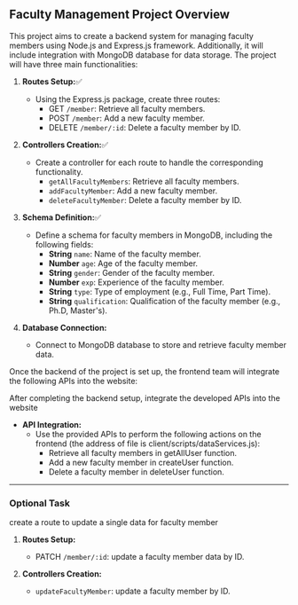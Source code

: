 ## Faculty Management Project Overview

This project aims to create a backend system for managing faculty members using Node.js and Express.js framework. Additionally, it will include integration with MongoDB database for data storage. The project will have three main functionalities:

1. **Routes Setup:**✅

   - Using the Express.js package, create three routes:
     - GET `/member`: Retrieve all faculty members.
     - POST `/member`: Add a new faculty member.
     - DELETE `/member/:id`: Delete a faculty member by ID.

2. **Controllers Creation:**✅

   - Create a controller for each route to handle the corresponding functionality.
     - `getAllFacultyMembers`: Retrieve all faculty members.
     - `addFacultyMember`: Add a new faculty member.
     - `deleteFacultyMember`: Delete a faculty member by ID.

3. **Schema Definition:**✅

   - Define a schema for faculty members in MongoDB, including the following fields:
     - **String** `name`: Name of the faculty member.
     - **Number** `age`: Age of the faculty member.
     - **String** `gender`: Gender of the faculty member.
     - **Number** `exp`: Experience of the faculty member.
     - **String** `type`: Type of employment (e.g., Full Time, Part Time).
     - **String** `qualification`: Qualification of the faculty member (e.g., Ph.D, Master's).

4. **Database Connection:**
   - Connect to MongoDB database to store and retrieve faculty member data.

Once the backend of the project is set up, the frontend team will integrate the following APIs into the website:

After completing the backend setup, integrate the developed APIs into the website

- **API Integration:**
  - Use the provided APIs to perform the following actions on the frontend (the address of file is client/scripts/dataServices.js):
    - Retrieve all faculty members in getAllUser function.
    - Add a new faculty member in createUser function.
    - Delete a faculty member in deleteUser function.

---

### **Optional Task**

create a route to update a single data for faculty member

1. **Routes Setup:**

   - PATCH `/member/:id`: update a faculty member data by ID.

2. **Controllers Creation:**

   - `updateFacultyMember`: update a faculty member by ID.
